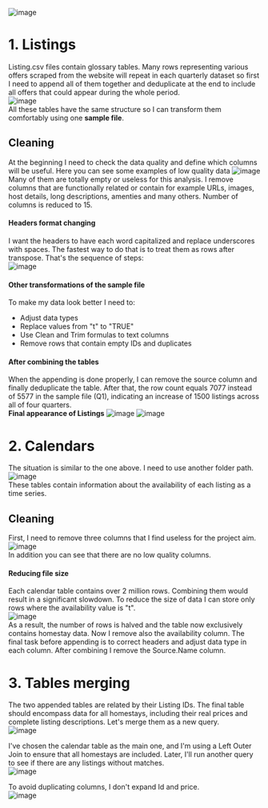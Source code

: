 ![image](https://github.com/jakubgrunwald/Inside-Airbnb-Data-Analysis-in-Excel-PQ/assets/159199366/03d0750d-a0a5-4973-afd7-674ac05957c1)  

# 1. Listings
Listing.csv files contain glossary tables. Many rows representing various offers scraped from the website will repeat in each quarterly dataset so first I need to append all of them together and deduplicate at the end to include all offers that could appear during the whole period.   
![image](https://github.com/jakubgrunwald/Inside-Airbnb-Data-Analysis-in-Excel-PQ/assets/159199366/0aeb7f17-56bf-44f7-bce2-48a841901165)  
All these tables have the same structure so I can transform them comfortably using one **sample file**.

## Cleaning
At the beginning I need to check the data quality and define which columns will be useful. Here you can see some examples of low quality data
![image](https://github.com/jakubgrunwald/Inside-Airbnb-Data-Analysis-in-Excel-PQ/assets/159199366/c5e842d8-03e3-41b1-970c-bb9f8571b422)
Many of them are totally empty or useless for this analysis. I remove columns that are functionally related or contain for example URLs, images, host details, long descriptions, amenties and many others. Number of columns is reduced to 15.  

#### Headers format changing
I want the headers to have each word capitalized and replace underscores with spaces. The fastest way to do that is to treat them as rows after transpose. That's the sequence of steps:  
![image](https://github.com/jakubgrunwald/Inside-Airbnb-Data-Analysis-in-Excel-PQ/assets/159199366/2bc5077a-5d68-4b15-af18-4e44b8ec56d3)  
  
#### Other transformations of the sample file  
To make my data look better I need to:  
* Adjust data types
* Replace values from "t" to "TRUE"
* Use Clean and Trim formulas to text columns
* Remove rows that contain empty IDs and duplicates

#### After combining the tables
When the appending is done properly, I can remove the source column and finally deduplicate the table. After that, the row count equals 7077 instead of 5577 in the sample file (Q1), indicating an increase of 1500 listings across all of four quarters.  
**Final appearance of Listings**
![image](https://github.com/jakubgrunwald/Inside-Airbnb-Data-Analysis-in-Excel-PQ/assets/159199366/c4ffec7d-3b27-4293-8bb1-1453a517c95f) ![image](https://github.com/jakubgrunwald/Inside-Airbnb-Data-Analysis-in-Excel-PQ/assets/159199366/da86a59c-2758-486d-b65e-389a1d1413df)  


# 2. Calendars
The situation is similar to the one above. I need to use another folder path.  
![image](https://github.com/jakubgrunwald/Inside-Airbnb-Data-Analysis-in-Excel-PQ/assets/159199366/85c43207-ba2f-42e8-92eb-68261d25aa90)  
These tables contain information about the availability of each listing as a time series.  

## Cleaning  

First, I need to remove three columns that I find useless for the project aim.  
![image](https://github.com/jakubgrunwald/Inside-Airbnb-Data-Analysis-in-Excel-PQ/assets/159199366/5219ced7-51b9-4d3a-aafc-4608316dd292)  
In addition you can see that there are no low quality columns.  

#### Reducing file size  
Each calendar table contains over 2 million rows. Combining them would result in a significant slowdown. To reduce the size of data I can store only rows where the availability value is "t".  
![image](https://github.com/jakubgrunwald/Inside-Airbnb-Data-Analysis-in-Excel-PQ/assets/159199366/30d86a8c-96d6-44ba-8368-01b35e4afb39)   
As a result, the number of rows is halved and the table now exclusively contains homestay data. Now I remove also the availability column. The final task before appending is to correct headers and adjust data type in each column. After combining I remove the Source.Name column.  


# 3. Tables merging  
The two appended tables are related by their Listing IDs. The final table should encompass data for all homestays, including their real prices and complete listing descriptions. Let's merge them as a new query.  
![image](https://github.com/jakubgrunwald/Inside-Airbnb-Data-Analysis-in-Excel-PQ/assets/159199366/be171f4e-fa8d-4091-aee4-b92fe5c0165c)  

I've chosen the calendar table as the main one, and I'm using a Left Outer Join to ensure that all homestays are included. Later, I'll run another query to see if there are any listings without matches.  
![image](https://github.com/jakubgrunwald/Inside-Airbnb-Data-Analysis-in-Excel-PQ/assets/159199366/36be5f02-3400-4d6b-9665-029c06074250)  

To avoid duplicating columns, I don't expand Id and price.  
![image](https://github.com/jakubgrunwald/Inside-Airbnb-Data-Analysis-in-Excel-PQ/assets/159199366/6e6b2e0f-c437-4ee2-8d50-2729d953b67b)




















